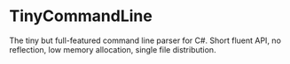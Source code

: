 TinyCommandLine
=====================

The tiny but full-featured command line parser for C#. Short fluent API, no reflection, low memory allocation, single file distribution.